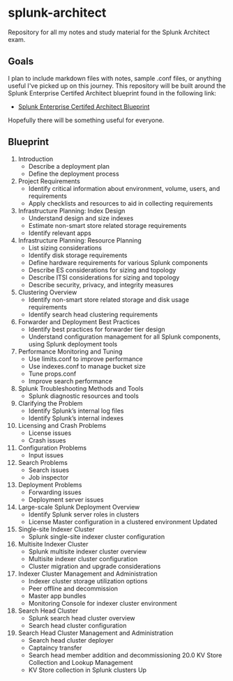 # splunk-architect
Repository for all my notes and study material for the Splunk Architect exam.

## Goals
I plan to include markdown files with notes, sample .conf files, or anything useful I've picked up on this journey. This repository will be built around the Splunk Enterprise Certifed Architect blueprint found in the following link:
* [Splunk Enterprise Certifed Architect Blueprint](https://www.splunk.com/pdfs/training/Splunk-Test-Blueprint-Architect-v.1.1.pdf)

Hopefully there will be something useful for everyone.

## Blueprint
1. Introduction
   * Describe a deployment plan
   * Define the deployment process
2. Project Requirements
   * Identify critical information about environment, volume, users, and requirements
   * Apply checklists and resources to aid in collecting requirements
3. Infrastructure Planning: Index Design
   * Understand design and size indexes
   * Estimate non-smart store related storage requirements
   * Identify relevant apps
4. Infrastructure Planning: Resource Planning
   * List sizing considerations
   * Identify disk storage requirements
   * Define hardware requirements for various Splunk components
   * Describe ES considerations for sizing and topology
   * Describe ITSI considerations for sizing and topology
   * Describe security, privacy, and integrity measures
5. Clustering Overview
   * Identify non-smart store related storage and disk usage requirements
   * Identify search head clustering requirements
6. Forwarder and Deployment Best Practices
   * Identify best practices for forwarder tier design
   * Understand configuration management for all Splunk components, using Splunk deployment tools
7. Performance Monitoring and Tuning
   * Use limits.conf to improve performance
   * Use indexes.conf to manage bucket size
   * Tune props.conf
   * Improve search performance
8. Splunk Troubleshooting Methods and Tools
   * Splunk diagnostic resources and tools
9. Clarifying the Problem
   * Identify Splunk’s internal log files
   * Identify Splunk’s internal indexes
10. Licensing and Crash Problems
    * License issues
    * Crash issues
11. Configuration Problems
    * Input issues
12. Search Problems
    * Search issues
    * Job inspector
13. Deployment Problems
    * Forwarding issues
    * Deployment server issues
14. Large-scale Splunk Deployment Overview
    * Identify Splunk server roles in clusters
    * License Master configuration in a clustered environment Updated
15. Single-site Indexer Cluster
    * Splunk single-site indexer cluster configuration
16. Multisite Indexer Cluster
    * Splunk multisite indexer cluster overview
    * Multisite indexer cluster configuration
    * Cluster migration and upgrade considerations
17. Indexer Cluster Management and Administration
    * Indexer cluster storage utilization options
    * Peer offline and decommission
    * Master app bundles
    * Monitoring Console for indexer cluster environment
18. Search Head Cluster
    * Splunk search head cluster overview
    * Search head cluster configuration
19. Search Head Cluster Management and Administration
    * Search head cluster deployer
    * Captaincy transfer
    * Search head member addition and decommissioning
20.0 KV Store Collection and Lookup Management
    * KV Store collection in Splunk clusters Up
